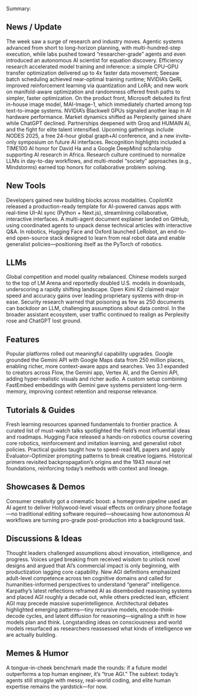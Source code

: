 Summary:
## News / Update
The week saw a surge of research and industry moves. Agentic systems advanced from short to long-horizon planning, with multi-hundred-step execution, while labs pushed toward “researcher-grade” agents and even introduced an autonomous AI scientist for equation discovery. Efficiency research accelerated model training and inference: a simple CPU–GPU transfer optimization delivered up to 4x faster data movement; Seesaw batch scheduling achieved near-optimal training runtime; NVIDIA’s QeRL improved reinforcement learning via quantization and LoRA; and new work on manifold-aware optimization and randomness offered fresh paths to simpler, faster optimization. On the product front, Microsoft debuted its first in-house image model, MAI-Image-1, which immediately charted among top text-to-image systems. NVIDIA’s Blackwell GPUs signaled another leap in AI hardware performance. Market dynamics shifted as Perplexity gained share while ChatGPT declined. Partnerships deepened with Groq and HUMAIN AI, and the fight for elite talent intensified. Upcoming gatherings include NODES 2025, a free 24-hour global graph+AI conference, and a new invite-only symposium on future AI interfaces. Recognition highlights included a TIME100 AI honor for David Ha and a Google DeepMind scholarship supporting AI research in Africa. Research culture continued to normalize LLMs in day-to-day workflows, and multi-model “society” approaches (e.g., Mindstorms) earned top honors for collaborative problem solving.

## New Tools
Developers gained new building blocks across modalities. CopilotKit released a production-ready template for AI-powered canvas apps with real-time UI–AI sync (Python + Next.js), streamlining collaborative, interactive interfaces. A multi-agent document explainer landed on GitHub, using coordinated agents to unpack dense technical articles with interactive Q&A. In robotics, Hugging Face and Oxford launched LeRobot, an end-to-end open-source stack designed to learn from real robot data and enable generalist policies—positioning itself as the PyTorch of robotics.

## LLMs
Global competition and model quality rebalanced. Chinese models surged to the top of LM Arena and reportedly doubled U.S. models in downloads, underscoring a rapidly shifting landscape. Open Kimi K2 claimed major speed and accuracy gains over leading proprietary systems with drop-in ease. Security research warned that poisoning as few as 250 documents can backdoor an LLM, challenging assumptions about data control. In the broader assistant ecosystem, user traffic continued to realign as Perplexity rose and ChatGPT lost ground.

## Features
Popular platforms rolled out meaningful capability upgrades. Google grounded the Gemini API with Google Maps data from 250 million places, enabling richer, more context-aware apps and searches. Veo 3.1 expanded to creators across Flow, the Gemini app, Vertex AI, and the Gemini API, adding hyper-realistic visuals and richer audio. A custom setup combining FastEmbed embeddings with Gemini gave systems persistent long-term memory, improving context retention and response relevance.

## Tutorials & Guides
Fresh learning resources spanned fundamentals to frontier practice. A curated list of must-watch talks spotlighted the field’s most influential ideas and roadmaps. Hugging Face released a hands-on robotics course covering core robotics, reinforcement and imitation learning, and generalist robot policies. Practical guides taught how to speed-read ML papers and apply Evaluator–Optimizer prompting patterns to break creative logjams. Historical primers revisited backpropagation’s origins and the 1943 neural net foundations, reinforcing today’s methods with context and lineage.

## Showcases & Demos
Consumer creativity got a cinematic boost: a homegrown pipeline used an AI agent to deliver Hollywood-level visual effects on ordinary phone footage—no traditional editing software required—showcasing how autonomous AI workflows are turning pro-grade post-production into a background task.

## Discussions & Ideas
Thought leaders challenged assumptions about innovation, intelligence, and progress. Voices urged breaking from received wisdom to unlock novel designs and argued that AI’s commercial impact is only beginning, with productization lagging core capability. New AGI definitions emphasized adult-level competence across ten cognitive domains and called for humanities-informed perspectives to understand “general” intelligence. Karpathy’s latest reflections reframed AI as disembodied reasoning systems and placed AGI roughly a decade out, while others predicted lean, efficient AGI may precede massive superintelligence. Architectural debates highlighted emerging patterns—tiny recursive models, encode-think-decode cycles, and latent diffusion for reasoning—signaling a shift in how models plan and think. Longstanding ideas on consciousness and world models resurfaced as researchers reassessed what kinds of intelligence we are actually building.

## Memes & Humor
A tongue-in-cheek benchmark made the rounds: if a future model outperforms a top human engineer, it’s “true AGI.” The subtext: today’s agents still struggle with messy, real-world coding, and elite human expertise remains the yardstick—for now.

